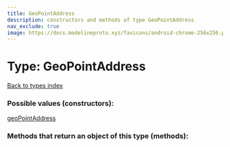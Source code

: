 ```yaml
---
title: GeoPointAddress
description: constructors and methods of type GeoPointAddress
nav_exclude: true
image: https://docs.madelineproto.xyz/favicons/android-chrome-256x256.png
---
```

# Type: GeoPointAddress
[Back to types index](index.html)



### Possible values (constructors):

[geoPointAddress](/API_docs/constructors/geoPointAddress.html)  



### Methods that return an object of this type (methods):



